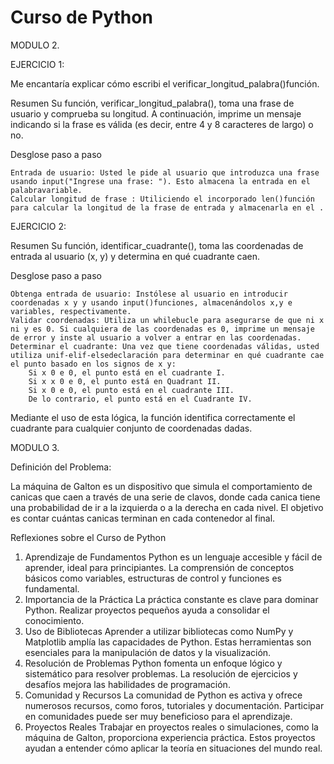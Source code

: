 # Curso de Python

MODULO 2.

EJERCICIO 1:

Me encantaría explicar cómo escribi el verificar_longitud_palabra()función.

Resumen Su función, verificar_longitud_palabra(), toma una frase de usuario y comprueba su longitud. A continuación, imprime un mensaje indicando si la frase es válida (es decir, entre 4 y 8 caracteres de largo) o no.

Desglose paso a paso

    Entrada de usuario: Usted le pide al usuario que introduzca una frase usando input("Ingrese una frase: "). Esto almacena la entrada en el palabravariable.
    Calcular longitud de frase : Utiliciendo el incorporado len()función para calcular la longitud de la frase de entrada y almacenarla en el .

EJERCICIO 2:

Resumen Su función, identificar_cuadrante(), toma las coordenadas de entrada al usuario (x, y) y determina en qué cuadrante caen.

Desglose paso a paso

    Obtenga entrada de usuario: Instólese al usuario en introducir coordenadas x y y usando input()funciones, almacenándolos x,y e variables, respectivamente.
    Validar coordenadas: Utiliza un whilebucle para asegurarse de que ni x ni y es 0. Si cualquiera de las coordenadas es 0, imprime un mensaje de error y inste al usuario a volver a entrar en las coordenadas.
    Determinar el cuadrante: Una vez que tiene coordenadas válidas, usted utiliza unif-elif-elsedeclaración para determinar en qué cuadrante cae el punto basado en los signos de x y:
        Si x 0 e 0, el punto está en el cuadrante I.
        Si x x 0 e 0, el punto está en Quadrant II.
        Si x 0 e 0, el punto está en el cuadrante III.
        De lo contrario, el punto está en el Cuadrante IV.

Mediante el uso de esta lógica, la función identifica correctamente el cuadrante para cualquier conjunto de coordenadas dadas.

MODULO 3.

Definición del Problema:

La máquina de Galton es un dispositivo que simula el comportamiento de canicas que caen a través de una serie de clavos, donde cada canica tiene una probabilidad de ir a la izquierda o a la derecha en cada nivel. El objetivo es contar cuántas canicas terminan en cada contenedor al final.

Reflexiones sobre el Curso de Python

1. Aprendizaje de Fundamentos
Python es un lenguaje accesible y fácil de aprender, ideal para principiantes.
La comprensión de conceptos básicos como variables, estructuras de control y funciones es fundamental.
2. Importancia de la Práctica
La práctica constante es clave para dominar Python.
Realizar proyectos pequeños ayuda a consolidar el conocimiento.
3. Uso de Bibliotecas
Aprender a utilizar bibliotecas como NumPy y Matplotlib amplía las capacidades de Python.
Estas herramientas son esenciales para la manipulación de datos y la visualización.
4. Resolución de Problemas
Python fomenta un enfoque lógico y sistemático para resolver problemas.
La resolución de ejercicios y desafíos mejora las habilidades de programación.
5. Comunidad y Recursos
La comunidad de Python es activa y ofrece numerosos recursos, como foros, tutoriales y documentación.
Participar en comunidades puede ser muy beneficioso para el aprendizaje.
6. Proyectos Reales
Trabajar en proyectos reales o simulaciones, como la máquina de Galton, proporciona experiencia práctica.
Estos proyectos ayudan a entender cómo aplicar la teoría en situaciones del mundo real.
